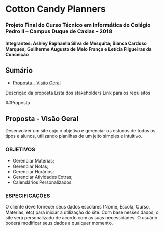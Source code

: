 # Cotton Candy Planners

### Projeto Final do Curso Técnico em Informática do Colégio Pedro II – Campus Duque de Caxias – 2018

#### Integrantes: Ashley Raphaella Silva de Mesquita; Bianca Cardoso Marques; Guilherme Augusto de Melo França e Letícia Filgueiras da Conceição

## Sumário
- [Proposta - Visão Geral](#proposta---visão-geral)


Descrição da proposta
Lista dos stakeholders
Link para os requisitos

##Proposta

## Proposta - Visão Geral
Desenvolver um site cujo o objetivo é gerenciar os estudos de todos os tipos e alunos, utilizando planilhas de um jeito simples e intuitivo.
### OBJETIVOS   
* Gerenciar Matérias;
* Gerenciar Notas;
* Gerenciar Horários;
* Gerenciar Atividades Extras;
* Calendários Personalizados.
### ESPECIFICAÇÕES
O cliente deve fornecer seus dados escolares (Nome, Escola, Curso, Matérias, etc)  para iniciar a utilização do site.
Com base nesses dados, o site será personalizado de acordo com as suas necessidades.
O usuário poderá modificar seus dados a qualquer momento.
